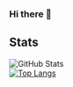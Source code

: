 ### Hi there 👋

<!--
**wodnjse/wodnjse** is a ✨ _special_ ✨ repository because its `README.md` (this file) appears on your GitHub profile.

Here are some ideas to get you started:

- 🔭 I’m currently working on ...
- 🌱 I’m currently learning ...
- 👯 I’m looking to collaborate on ...
- 🤔 I’m looking for help with ...
- 💬 Ask me about ...
- 📫 How to reach me: ...
- 😄 Pronouns: ...
- ⚡ Fun fact: ...
-->
## Stats
![GitHub Stats](https://github-readme-stats.vercel.app/api?username=wodnjse&theme=codeSTACKr)  
[![Top Langs](https://github-readme-stats.vercel.app/api/top-langs/?username=wodnjse&layout=compact&theme=codeSTACKr)](https://github.com/anuraghazra/github-readme-stats)
